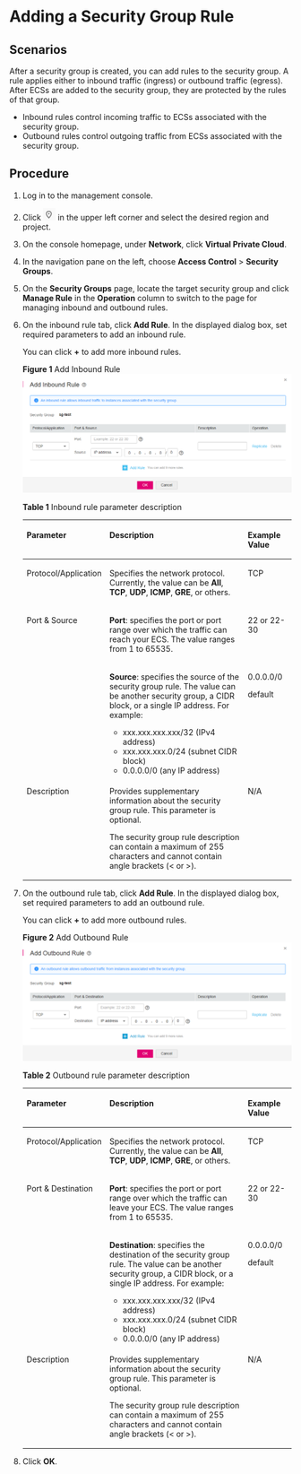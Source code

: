 # Adding a Security Group Rule<a name="vpn_03_0802"></a>

## Scenarios<a name="en-us_topic_0118534005_s480ea51d8f2542828c323c6c8eb50861"></a>

After a security group is created, you can add rules to the security group. A rule applies either to inbound traffic \(ingress\) or outbound traffic \(egress\). After ECSs are added to the security group, they are protected by the rules of that group.

-   Inbound rules control incoming traffic to ECSs associated with the security group.
-   Outbound rules control outgoing traffic from ECSs associated with the security group.

## Procedure<a name="en-us_topic_0118534005_section2999103814551"></a>

1.  Log in to the management console.
2.  Click  ![](figures/icon-region.png)  in the upper left corner and select the desired region and project.
3.  On the console homepage, under  **Network**, click  **Virtual Private Cloud**.
4.  In the navigation pane on the left, choose  **Access Control**  \>  **Security Groups**.
5.  On the  **Security Groups**  page, locate the target security group and click  **Manage Rule**  in the  **Operation**  column to switch to the page for managing inbound and outbound rules.
6.  On the inbound rule tab, click  **Add Rule**. In the displayed dialog box, set required parameters to add an inbound rule.

    You can click  **+**  to add more inbound rules.

    **Figure  1**  Add Inbound Rule<a name="en-us_topic_0118534005_fig172301034104912"></a>  
    ![](figures/add-inbound-rule.png "add-inbound-rule")

    **Table  1**  Inbound rule parameter description

    <a name="en-us_topic_0118534005_table532116198213"></a>
    <table><thead align="left"><tr id="en-us_topic_0118534005_row731911191722"><th class="cellrowborder" valign="top" width="28.299999999999997%" id="mcps1.2.4.1.1"><p id="en-us_topic_0118534005_p17319119020"><a name="en-us_topic_0118534005_p17319119020"></a><a name="en-us_topic_0118534005_p17319119020"></a><strong id="en-us_topic_0118534005_b842352706114331"><a name="en-us_topic_0118534005_b842352706114331"></a><a name="en-us_topic_0118534005_b842352706114331"></a>Parameter</strong></p>
    </th>
    <th class="cellrowborder" valign="top" width="53.7%" id="mcps1.2.4.1.2"><p id="en-us_topic_0118534005_p431911191622"><a name="en-us_topic_0118534005_p431911191622"></a><a name="en-us_topic_0118534005_p431911191622"></a><strong id="en-us_topic_0118534005_b84235270694155"><a name="en-us_topic_0118534005_b84235270694155"></a><a name="en-us_topic_0118534005_b84235270694155"></a>Description</strong></p>
    </th>
    <th class="cellrowborder" valign="top" width="18%" id="mcps1.2.4.1.3"><p id="en-us_topic_0118534005_p103191119621"><a name="en-us_topic_0118534005_p103191119621"></a><a name="en-us_topic_0118534005_p103191119621"></a><strong id="en-us_topic_0118534005_b8423527069420"><a name="en-us_topic_0118534005_b8423527069420"></a><a name="en-us_topic_0118534005_b8423527069420"></a>Example Value</strong></p>
    </th>
    </tr>
    </thead>
    <tbody><tr id="en-us_topic_0118534005_row8320419723"><td class="cellrowborder" valign="top" width="28.299999999999997%" headers="mcps1.2.4.1.1 "><p id="en-us_topic_0118534005_p1432013199214"><a name="en-us_topic_0118534005_p1432013199214"></a><a name="en-us_topic_0118534005_p1432013199214"></a>Protocol/Application</p>
    </td>
    <td class="cellrowborder" valign="top" width="53.7%" headers="mcps1.2.4.1.2 "><p id="en-us_topic_0118534005_p432017191726"><a name="en-us_topic_0118534005_p432017191726"></a><a name="en-us_topic_0118534005_p432017191726"></a>Specifies the network protocol. Currently, the value can be <strong id="en-us_topic_0118534005_b1166424112017"><a name="en-us_topic_0118534005_b1166424112017"></a><a name="en-us_topic_0118534005_b1166424112017"></a>All</strong>, <strong id="en-us_topic_0118534005_b116533732012"><a name="en-us_topic_0118534005_b116533732012"></a><a name="en-us_topic_0118534005_b116533732012"></a>TCP</strong>, <strong id="en-us_topic_0118534005_b9510134513200"><a name="en-us_topic_0118534005_b9510134513200"></a><a name="en-us_topic_0118534005_b9510134513200"></a>UDP</strong>, <strong id="en-us_topic_0118534005_b10916155713209"><a name="en-us_topic_0118534005_b10916155713209"></a><a name="en-us_topic_0118534005_b10916155713209"></a>ICMP</strong>, <strong id="en-us_topic_0118534005_b175264618215"><a name="en-us_topic_0118534005_b175264618215"></a><a name="en-us_topic_0118534005_b175264618215"></a>GRE</strong>, or others.</p>
    </td>
    <td class="cellrowborder" valign="top" width="18%" headers="mcps1.2.4.1.3 "><p id="en-us_topic_0118534005_p1332014191216"><a name="en-us_topic_0118534005_p1332014191216"></a><a name="en-us_topic_0118534005_p1332014191216"></a>TCP</p>
    </td>
    </tr>
    <tr id="en-us_topic_0118534005_row1732101910217"><td class="cellrowborder" rowspan="2" valign="top" width="28.299999999999997%" headers="mcps1.2.4.1.1 "><p id="en-us_topic_0118534005_p16320131918211"><a name="en-us_topic_0118534005_p16320131918211"></a><a name="en-us_topic_0118534005_p16320131918211"></a>Port &amp; Source</p>
    <p id="en-us_topic_0118534005_p203213191023"><a name="en-us_topic_0118534005_p203213191023"></a><a name="en-us_topic_0118534005_p203213191023"></a></p>
    </td>
    <td class="cellrowborder" valign="top" width="53.7%" headers="mcps1.2.4.1.2 "><p id="en-us_topic_0118534005_p0320141916219"><a name="en-us_topic_0118534005_p0320141916219"></a><a name="en-us_topic_0118534005_p0320141916219"></a><strong id="en-us_topic_0118534005_b6994125616147"><a name="en-us_topic_0118534005_b6994125616147"></a><a name="en-us_topic_0118534005_b6994125616147"></a>Port</strong>: specifies the port or port range over which the traffic can reach your ECS. The value ranges from 1 to 65535. </p>
    </td>
    <td class="cellrowborder" valign="top" width="18%" headers="mcps1.2.4.1.3 "><p id="en-us_topic_0118534005_p332121914218"><a name="en-us_topic_0118534005_p332121914218"></a><a name="en-us_topic_0118534005_p332121914218"></a>22 or 22-30</p>
    </td>
    </tr>
    <tr id="en-us_topic_0118534005_row2032111191124"><td class="cellrowborder" valign="top" headers="mcps1.2.4.1.1 "><p id="en-us_topic_0118534005_p1632116191821"><a name="en-us_topic_0118534005_p1632116191821"></a><a name="en-us_topic_0118534005_p1632116191821"></a><strong id="b83102261419"><a name="b83102261419"></a><a name="b83102261419"></a>Source</strong>: specifies the source of the security group rule. The value can be another security group, a CIDR block, or a single IP address. For example:</p>
    <a name="en-us_topic_0118534005_ul474117187016"></a><a name="en-us_topic_0118534005_ul474117187016"></a><ul id="en-us_topic_0118534005_ul474117187016"><li>xxx.xxx.xxx.xxx/32 (IPv4 address)</li><li>xxx.xxx.xxx.0/24 (subnet CIDR block)</li><li>0.0.0.0/0 (any IP address)</li></ul>
    </td>
    <td class="cellrowborder" valign="top" headers="mcps1.2.4.1.2 "><p id="en-us_topic_0118534005_p1332111191324"><a name="en-us_topic_0118534005_p1332111191324"></a><a name="en-us_topic_0118534005_p1332111191324"></a>0.0.0.0/0</p>
    <p id="en-us_topic_0118534005_p1032161911212"><a name="en-us_topic_0118534005_p1032161911212"></a><a name="en-us_topic_0118534005_p1032161911212"></a>default</p>
    </td>
    </tr>
    <tr id="en-us_topic_0118534005_row1844612518515"><td class="cellrowborder" valign="top" width="28.299999999999997%" headers="mcps1.2.4.1.1 "><p id="en-us_topic_0118534005_p04476514517"><a name="en-us_topic_0118534005_p04476514517"></a><a name="en-us_topic_0118534005_p04476514517"></a>Description</p>
    </td>
    <td class="cellrowborder" valign="top" width="53.7%" headers="mcps1.2.4.1.2 "><p id="en-us_topic_0118534005_p1399275111429"><a name="en-us_topic_0118534005_p1399275111429"></a><a name="en-us_topic_0118534005_p1399275111429"></a>Provides supplementary information about the security group rule. This parameter is optional.</p>
    <p id="en-us_topic_0118534005_p12593482111429"><a name="en-us_topic_0118534005_p12593482111429"></a><a name="en-us_topic_0118534005_p12593482111429"></a>The security group rule description can contain a maximum of 255 characters and cannot contain angle brackets (&lt; or &gt;).</p>
    </td>
    <td class="cellrowborder" valign="top" width="18%" headers="mcps1.2.4.1.3 "><p id="en-us_topic_0118534005_p16447351352"><a name="en-us_topic_0118534005_p16447351352"></a><a name="en-us_topic_0118534005_p16447351352"></a>N/A</p>
    </td>
    </tr>
    </tbody>
    </table>

7.  On the outbound rule tab, click  **Add Rule**. In the displayed dialog box, set required parameters to add an outbound rule.

    You can click  **+**  to add more outbound rules.

    **Figure  2**  Add Outbound Rule<a name="en-us_topic_0118534005_fig973013416534"></a>  
    ![](figures/add-outbound-rule.png "add-outbound-rule")

    **Table  2**  Outbound rule parameter description

    <a name="en-us_topic_0118534005_table20884115181311"></a>
    <table><thead align="left"><tr id="en-us_topic_0118534005_row1689515114136"><th class="cellrowborder" valign="top" width="28.299999999999997%" id="mcps1.2.4.1.1"><p id="en-us_topic_0118534005_p3897175181310"><a name="en-us_topic_0118534005_p3897175181310"></a><a name="en-us_topic_0118534005_p3897175181310"></a><strong id="b749943084"><a name="b749943084"></a><a name="b749943084"></a>Parameter</strong></p>
    </th>
    <th class="cellrowborder" valign="top" width="53.7%" id="mcps1.2.4.1.2"><p id="en-us_topic_0118534005_p10898125112133"><a name="en-us_topic_0118534005_p10898125112133"></a><a name="en-us_topic_0118534005_p10898125112133"></a><strong id="b872681780"><a name="b872681780"></a><a name="b872681780"></a>Description</strong></p>
    </th>
    <th class="cellrowborder" valign="top" width="18%" id="mcps1.2.4.1.3"><p id="en-us_topic_0118534005_p19900145111310"><a name="en-us_topic_0118534005_p19900145111310"></a><a name="en-us_topic_0118534005_p19900145111310"></a><strong id="b1515984461"><a name="b1515984461"></a><a name="b1515984461"></a>Example Value</strong></p>
    </th>
    </tr>
    </thead>
    <tbody><tr id="en-us_topic_0118534005_row139013518139"><td class="cellrowborder" valign="top" width="28.299999999999997%" headers="mcps1.2.4.1.1 "><p id="en-us_topic_0118534005_p6902105141316"><a name="en-us_topic_0118534005_p6902105141316"></a><a name="en-us_topic_0118534005_p6902105141316"></a>Protocol/Application</p>
    </td>
    <td class="cellrowborder" valign="top" width="53.7%" headers="mcps1.2.4.1.2 "><p id="en-us_topic_0118534005_p9904751151312"><a name="en-us_topic_0118534005_p9904751151312"></a><a name="en-us_topic_0118534005_p9904751151312"></a>Specifies the network protocol. Currently, the value can be <strong id="en-us_topic_0118534005_b757165142411"><a name="en-us_topic_0118534005_b757165142411"></a><a name="en-us_topic_0118534005_b757165142411"></a>All</strong>, <strong id="en-us_topic_0118534005_b185711451112416"><a name="en-us_topic_0118534005_b185711451112416"></a><a name="en-us_topic_0118534005_b185711451112416"></a>TCP</strong>, <strong id="en-us_topic_0118534005_b857235122419"><a name="en-us_topic_0118534005_b857235122419"></a><a name="en-us_topic_0118534005_b857235122419"></a>UDP</strong>, <strong id="en-us_topic_0118534005_b14572185102415"><a name="en-us_topic_0118534005_b14572185102415"></a><a name="en-us_topic_0118534005_b14572185102415"></a>ICMP</strong>, <strong id="en-us_topic_0118534005_b1257315110245"><a name="en-us_topic_0118534005_b1257315110245"></a><a name="en-us_topic_0118534005_b1257315110245"></a>GRE</strong>, or others.</p>
    </td>
    <td class="cellrowborder" valign="top" width="18%" headers="mcps1.2.4.1.3 "><p id="en-us_topic_0118534005_p5905951141320"><a name="en-us_topic_0118534005_p5905951141320"></a><a name="en-us_topic_0118534005_p5905951141320"></a>TCP</p>
    </td>
    </tr>
    <tr id="en-us_topic_0118534005_row159061451141316"><td class="cellrowborder" rowspan="2" valign="top" width="28.299999999999997%" headers="mcps1.2.4.1.1 "><p id="en-us_topic_0118534005_p990775121315"><a name="en-us_topic_0118534005_p990775121315"></a><a name="en-us_topic_0118534005_p990775121315"></a>Port &amp; Destination</p>
    </td>
    <td class="cellrowborder" valign="top" width="53.7%" headers="mcps1.2.4.1.2 "><p id="en-us_topic_0118534005_p16909151181320"><a name="en-us_topic_0118534005_p16909151181320"></a><a name="en-us_topic_0118534005_p16909151181320"></a><strong id="en-us_topic_0118534005_b670323214221"><a name="en-us_topic_0118534005_b670323214221"></a><a name="en-us_topic_0118534005_b670323214221"></a>Port</strong>: specifies the port or port range over which the traffic can leave your ECS. The value ranges from 1 to 65535. </p>
    </td>
    <td class="cellrowborder" valign="top" width="18%" headers="mcps1.2.4.1.3 "><p id="en-us_topic_0118534005_p12912165111310"><a name="en-us_topic_0118534005_p12912165111310"></a><a name="en-us_topic_0118534005_p12912165111310"></a>22 or 22-30</p>
    </td>
    </tr>
    <tr id="en-us_topic_0118534005_row1491445114138"><td class="cellrowborder" valign="top" headers="mcps1.2.4.1.1 "><p id="en-us_topic_0118534005_p4917145119132"><a name="en-us_topic_0118534005_p4917145119132"></a><a name="en-us_topic_0118534005_p4917145119132"></a><strong id="b16986174181619"><a name="b16986174181619"></a><a name="b16986174181619"></a>Destination</strong>: specifies the destination of the security group rule. The value can be another security group, a CIDR block, or a single IP address. For example:</p>
    <a name="en-us_topic_0118534005_ul1971712284017"></a><a name="en-us_topic_0118534005_ul1971712284017"></a><ul id="en-us_topic_0118534005_ul1971712284017"><li>xxx.xxx.xxx.xxx/32 (IPv4 address)</li><li>xxx.xxx.xxx.0/24 (subnet CIDR block)</li><li>0.0.0.0/0 (any IP address)</li></ul>
    </td>
    <td class="cellrowborder" valign="top" headers="mcps1.2.4.1.2 "><p id="en-us_topic_0118534005_p992325101316"><a name="en-us_topic_0118534005_p992325101316"></a><a name="en-us_topic_0118534005_p992325101316"></a>0.0.0.0/0</p>
    <p id="en-us_topic_0118534005_p392395115134"><a name="en-us_topic_0118534005_p392395115134"></a><a name="en-us_topic_0118534005_p392395115134"></a>default</p>
    </td>
    </tr>
    <tr id="en-us_topic_0118534005_row139271451151311"><td class="cellrowborder" valign="top" width="28.299999999999997%" headers="mcps1.2.4.1.1 "><p id="en-us_topic_0118534005_p2092855171315"><a name="en-us_topic_0118534005_p2092855171315"></a><a name="en-us_topic_0118534005_p2092855171315"></a>Description</p>
    </td>
    <td class="cellrowborder" valign="top" width="53.7%" headers="mcps1.2.4.1.2 "><p id="en-us_topic_0118534005_p1193019518138"><a name="en-us_topic_0118534005_p1193019518138"></a><a name="en-us_topic_0118534005_p1193019518138"></a>Provides supplementary information about the security group rule. This parameter is optional.</p>
    <p id="en-us_topic_0118534005_p09312514131"><a name="en-us_topic_0118534005_p09312514131"></a><a name="en-us_topic_0118534005_p09312514131"></a>The security group rule description can contain a maximum of 255 characters and cannot contain angle brackets (&lt; or &gt;).</p>
    </td>
    <td class="cellrowborder" valign="top" width="18%" headers="mcps1.2.4.1.3 "><p id="en-us_topic_0118534005_p1693210510132"><a name="en-us_topic_0118534005_p1693210510132"></a><a name="en-us_topic_0118534005_p1693210510132"></a>N/A</p>
    </td>
    </tr>
    </tbody>
    </table>

8.  Click  **OK**.

